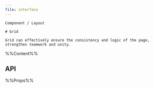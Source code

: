 ```yaml
---
file: interface
---
```


`````
Component / Layout

# Grid

Grid can effectively ensure the consistency and logic of the page, strengthen teamwork and unity.
`````

%%Content%%

## API

%%Props%%
